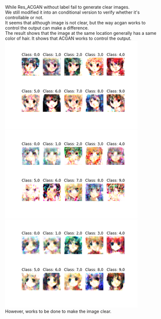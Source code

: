 While Res_ACGAN without label fail to generate clear images.<br>
We still modified it into an conditional version to verify whether it's controllable or not.<br>
It seems that although image is not clear, but the way acgan works to control the output can make a difference.<br>
The result shows that the image at the same location generally has a same color of hair. It shows that ACGAN works to control the output.<br>
![image](https://github.com/WenjieLuo2333/Anime_Generator/blob/master/Res_ACGAN_Large/20400.png)
![image](https://github.com/WenjieLuo2333/Anime_Generator/blob/master/Res_ACGAN_Large/20600.png)
![image](https://github.com/WenjieLuo2333/Anime_Generator/blob/master/Res_ACGAN_Large/20800.png)<br>
However, works to be done to make the image clear.
